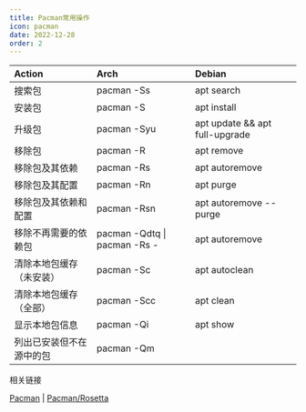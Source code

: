 ```yaml
---
title: Pacman常用操作
icon: pacman
date: 2022-12-28
order: 2
---
```


| Action                     | Arch                             | Debian                         |
| :------------------------- | :------------------------------- | :----------------------------- |
| 搜索包                     | pacman -Ss                       | apt search                     |
| 安装包                     | pacman -S                        | apt install                    |
| 升级包                     | pacman -Syu                      | apt update && apt full-upgrade |
| 移除包                     | pacman -R                        | apt remove                     |
| 移除包及其依赖              | pacman -Rs                       | apt autoremove                 |
| 移除包及其配置              | pacman -Rn                       | apt purge                      |
| 移除包及其依赖和配置         | pacman -Rsn                      | apt autoremove --purge         |
| 移除不再需要的依赖包         | pacman -Qdtq &#124; pacman -Rs - | apt autoremove                 |
| 清除本地包缓存（未安装）     | pacman -Sc                       | apt autoclean                  |
| 清除本地包缓存（全部）       | pacman -Scc                      | apt clean                      |
| 显示本地包信息              | pacman -Qi                       | apt show                       |
| 列出已安装但不在源中的包     | pacman -Qm                       |                                |

相关链接

[Pacman](https://wiki.archlinux.org/title/Pacman) | [Pacman/Rosetta](https://wiki.archlinux.org/title/Pacman/Rosetta)
